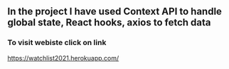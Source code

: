 ## In the project I have used Context API to handle global state, React hooks, axios to fetch data 

### To visit webiste click on link
https://watchlist2021.herokuapp.com/
